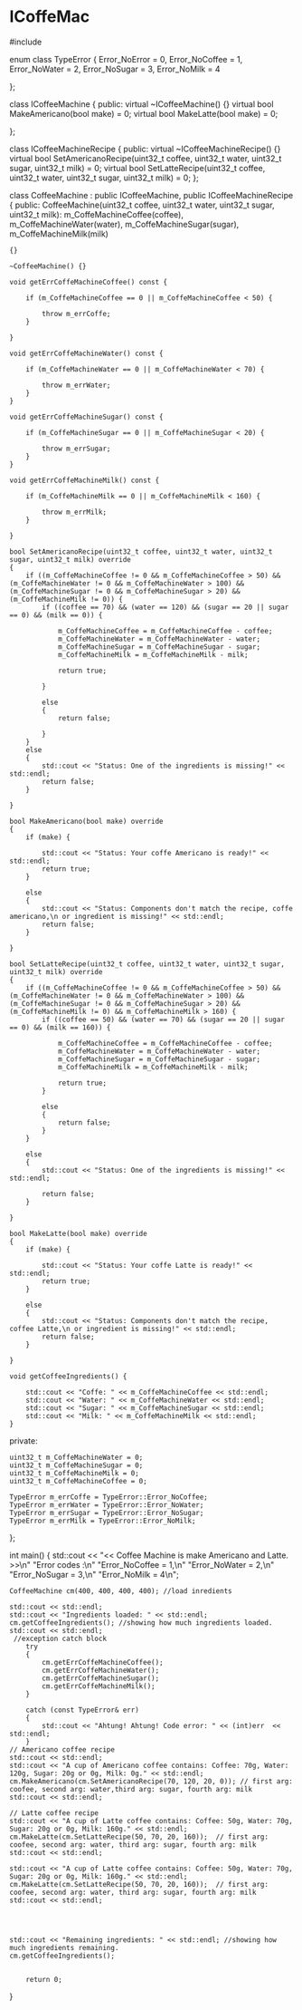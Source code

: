 # ICoffeMac

#include <iostream>

enum class TypeError
{
	Error_NoError = 0,
	Error_NoCoffee = 1,
	Error_NoWater = 2,
	Error_NoSugar = 3,
	Error_NoMilk = 4
	

};

class ICoffeeMachine {
public:
	virtual ~ICoffeeMachine() {}
	virtual bool MakeAmericano(bool make) = 0;
	virtual bool MakeLatte(bool make) = 0;

};

class ICoffeeMachineRecipe {
public:
	virtual ~ICoffeeMachineRecipe() {}
	virtual bool SetAmericanoRecipe(uint32_t coffee, uint32_t water, uint32_t sugar, uint32_t milk) = 0;
	virtual bool SetLatteRecipe(uint32_t coffee, uint32_t water, uint32_t sugar, uint32_t milk) = 0;
};

class CoffeeMachine : public ICoffeeMachine, public ICoffeeMachineRecipe {
public:
	CoffeeMachine(uint32_t coffee, uint32_t water, uint32_t sugar, uint32_t milk):
		m_CoffeMachineCoffee(coffee),
		m_CoffeMachineWater(water),
		m_CoffeMachineSugar(sugar),
		m_CoffeMachineMilk(milk)
		
	{}

	~CoffeeMachine() {}

	void getErrCoffeMachineCoffee() const {

		if (m_CoffeMachineCoffee == 0 || m_CoffeMachineCoffee < 50) {

			throw m_errCoffe;
		}

	}

	void getErrCoffeMachineWater() const {

		if (m_CoffeMachineWater == 0 || m_CoffeMachineWater < 70) {

			throw m_errWater;
		}
	}

	void getErrCoffeMachineSugar() const {

		if (m_CoffeMachineSugar == 0 || m_CoffeMachineSugar < 20) {

			throw m_errSugar;
		}
	}

	void getErrCoffeMachineMilk() const {

		if (m_CoffeMachineMilk == 0 || m_CoffeMachineMilk < 160) {

			throw m_errMilk;
		}

	}
	
	bool SetAmericanoRecipe(uint32_t coffee, uint32_t water, uint32_t sugar, uint32_t milk) override
	{
		if ((m_CoffeMachineCoffee != 0 && m_CoffeMachineCoffee > 50) && (m_CoffeMachineWater != 0 && m_CoffeMachineWater > 100) && (m_CoffeMachineSugar != 0 && m_CoffeMachineSugar > 20) && (m_CoffeMachineMilk != 0)) {
			if ((coffee == 70) && (water == 120) && (sugar == 20 || sugar == 0) && (milk == 0)) {

				m_CoffeMachineCoffee = m_CoffeMachineCoffee - coffee;
				m_CoffeMachineWater = m_CoffeMachineWater - water;
				m_CoffeMachineSugar = m_CoffeMachineSugar - sugar;
				m_CoffeMachineMilk = m_CoffeMachineMilk - milk;

				return true;

			}

			else
			{
				return false;

			}
		}
		else
		{
			std::cout << "Status: One of the ingredients is missing!" << std::endl;
			return false;
		}

	}

	bool MakeAmericano(bool make) override
	{
		if (make) {

			std::cout << "Status: Your coffe Americano is ready!" << std::endl;
			return true;
		}

		else
		{
			std::cout << "Status: Components don't match the recipe, coffe americano,\n or ingredient is missing!" << std::endl;
			return false;
		}

	}

	bool SetLatteRecipe(uint32_t coffee, uint32_t water, uint32_t sugar, uint32_t milk) override
	{
		if ((m_CoffeMachineCoffee != 0 && m_CoffeMachineCoffee > 50) && (m_CoffeMachineWater != 0 && m_CoffeMachineWater > 100) && (m_CoffeMachineSugar != 0 && m_CoffeMachineSugar > 20) && (m_CoffeMachineMilk != 0) && m_CoffeMachineMilk > 160) {
			if ((coffee == 50) && (water == 70) && (sugar == 20 || sugar == 0) && (milk == 160)) {

				m_CoffeMachineCoffee = m_CoffeMachineCoffee - coffee;
				m_CoffeMachineWater = m_CoffeMachineWater - water;
				m_CoffeMachineSugar = m_CoffeMachineSugar - sugar;
				m_CoffeMachineMilk = m_CoffeMachineMilk - milk;

				return true;
			}

			else
			{
				return false;
			}
		}

		else
		{
			std::cout << "Status: One of the ingredients is missing!" << std::endl;

			return false;
		}

	}

	bool MakeLatte(bool make) override
	{
		if (make) {

			std::cout << "Status: Your coffe Latte is ready!" << std::endl;
			return true;
		}

		else
		{
			std::cout << "Status: Components don't match the recipe, coffee Latte,\n or ingredient is missing!" << std::endl;
			return false;
		}

	}

	void getCoffeeIngredients() {

		std::cout << "Coffe: " << m_CoffeMachineCoffee << std::endl;
		std::cout << "Water: " << m_CoffeMachineWater << std::endl;
		std::cout << "Sugar: " << m_CoffeMachineSugar << std::endl;
		std::cout << "Milk: " << m_CoffeMachineMilk << std::endl;
	}

private:

	uint32_t m_CoffeMachineWater = 0;
	uint32_t m_CoffeMachineSugar = 0;
	uint32_t m_CoffeMachineMilk = 0;
	uint32_t m_CoffeMachineCoffee = 0;
	
	TypeError m_errCoffe = TypeError::Error_NoCoffee;
	TypeError m_errWater = TypeError::Error_NoWater;
	TypeError m_errSugar = TypeError::Error_NoSugar;
	TypeError m_errMilk = TypeError::Error_NoMilk;
	
};


int main()
{ 
	std::cout << "<< Coffee Machine is make Americano and Latte. >>\n"
		"Error codes :\n"
		"Error_NoCoffee = 1,\n"
		"Error_NoWater = 2,\n"
		"Error_NoSugar = 3,\n"
		"Error_NoMilk = 4\n";
	
	CoffeeMachine cm(400, 400, 400, 400); //load inredients 
		
	std::cout << std::endl;
	std::cout << "Ingredients loaded: " << std::endl; 
	cm.getCoffeeIngredients(); //showing how much ingredients loaded.
	std::cout << std::endl;
	 //exception catch block
		try
		{
			cm.getErrCoffeMachineCoffee();
			cm.getErrCoffeMachineWater();
			cm.getErrCoffeMachineSugar();
			cm.getErrCoffeMachineMilk();
		}

		catch (const TypeError& err)
		{
			std::cout << "Ahtung! Ahtung! Code error: " << (int)err  << std::endl;
		}
	// Americano coffee recipe
	std::cout << std::endl;
	std::cout << "A cup of Americano coffee contains: Coffee: 70g, Water: 120g, Sugar: 20g or 0g, Milk: 0g." << std::endl;
	cm.MakeAmericano(cm.SetAmericanoRecipe(70, 120, 20, 0)); // first arg: coofee, second arg: water,third arg: sugar, fourth arg: milk 	                                                       
	std::cout << std::endl;

	// Latte coffee recipe
	std::cout << "A cup of Latte coffee contains: Coffee: 50g, Water: 70g, Sugar: 20g or 0g, Milk: 160g." << std::endl;
	cm.MakeLatte(cm.SetLatteRecipe(50, 70, 20, 160));  // first arg: coofee, second arg: water, third arg: sugar, fourth arg: milk 
	std::cout << std::endl;
	
	std::cout << "A cup of Latte coffee contains: Coffee: 50g, Water: 70g, Sugar: 20g or 0g, Milk: 160g." << std::endl;
	cm.MakeLatte(cm.SetLatteRecipe(50, 70, 20, 160));  // first arg: coofee, second arg: water, third arg: sugar, fourth arg: milk 
	std::cout << std::endl;


	

	std::cout << "Remaining ingredients: " << std::endl; //showing how much ingredients remaining.
	cm.getCoffeeIngredients();


		return 0;
}

